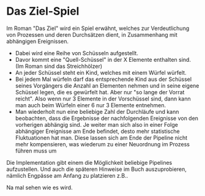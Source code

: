 # Das Ziel-Spiel

Im Roman "Das Ziel" wird ein Spiel erwähnt, welches zur Verdeutlichung von Prozessen und deren Durchsätzen dient, in Zusammenhang mit abhängigen Ereignissen.

  - Dabei wird eine Reihe von Schüsseln aufgestellt.
  - Davor kommt eine "Quell-Schüssel" in der X Elemente enthalten sind. (Im Roman sind das Streichhölzer) 
  - An jeder Schüssel steht ein Kind, welches mit einem Würfel würfelt.
  - Bei jedem Mal würfeln darf das entsprechende Kind aus der Schüssel seines Vorgängers die Anzahl an Elementen nehmen und in seine eigene Schüssel legen, die es gewürfelt hat. Aber nur "so lange der Vorrat reicht". Also wenn nur 3 Elemente in der Vorschüssel sind, dann kann man auch beim Würfeln einer 6 nur 3 Elemente entnehmen. 
  - Man wiederholt nun eine beliebige Zahl der Durchläufe und kann beobachten, dass die Ergebnisse der nachfolgenden Ereignisse von den vorherigen abhängig sind. Je weiter man sich also in einer Folge abhängiger Ereignisse am Ende befindet, desto mehr statistische Fluktuationen hat man. Diese lassen sich am Ende der Pipeline nicht mehr kompensieren, was wiederum zu einer Neuordnung im Prozess führen muss um 

Die Implementation gibt einem die Möglichkeit beliebige Pipelines aufzustellen.
Und auch die späteren Hinweise im Buch auszuprobieren, nämlich Engpässe am Anfang zu platzieren z.B..

Na mal sehen wie es wird.